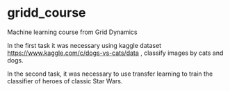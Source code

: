 # gridd_course
Machine learning course from Grid Dynamics

In the first task it was necessary using kaggle dataset https://www.kaggle.com/c/dogs-vs-cats/data , classify images by cats and dogs. 

In the second task, it was necessary to use transfer learning to train the classifier of heroes of classic Star Wars.
